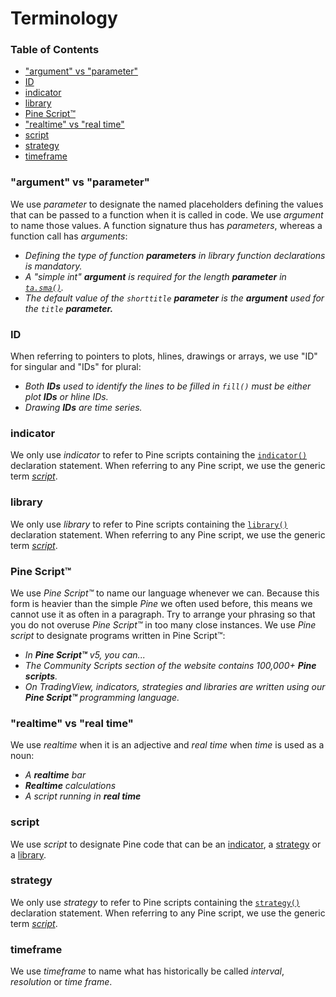 # Terminology



### Table of Contents

- ["argument" vs "parameter"](#argument-vs-parameter)
- [ID](#id)
- [indicator](#indicator)
- [library](#library)
- [Pine Script™](#pine-script)
- ["realtime" vs "real time"](#realtime-vs-real-time)
- [script](#script)
- [strategy](#strategy)
- [timeframe](#timeframe)



### "argument" vs "parameter"
We use *parameter* to designate the named placeholders defining the values that can be passed to a function when it is called in code. We use *argument* to name those values. A function signature thus has *parameters*, whereas a function call has *arguments*: 
- *Defining the type of function **parameters** in library function declarations is mandatory.*
- *A "simple int" **argument** is required for the length **parameter** in [``ta.sma()``](https://www.tradingview.com/pine-script-reference/v5/#fun_ta{dot}sma).*
- *The default value of the `shorttitle` **parameter** is the **argument** used for the `title` **parameter.***

### ID
When referring to pointers to plots, hlines, drawings or arrays, we use "ID" for singular and "IDs" for plural:
- *Both **IDs** used to identify the lines to be filled in ``fill()`` must be either plot **IDs** or hline IDs.*
- *Drawing **IDs** are time series.*

### indicator
We only use *indicator* to refer to Pine scripts containing the [``indicator()``](https://www.tradingview.com/pine-script-reference/v5/#fun_indicator) declaration statement. When referring to any Pine script, we use the generic term [*script*](#script).

### library
We only use *library* to refer to Pine scripts containing the [``library()``](https://www.tradingview.com/pine-script-reference/v5/#fun_library) declaration statement. When referring to any Pine script, we use the generic term [*script*](#script).

### Pine Script™
We use *Pine Script™* to name our language whenever we can. Because this form is heavier than the simple *Pine* we often used before, this means we cannot use it as often in a paragraph. Try to arrange your phrasing so that you do not overuse *Pine Script™* in too many close instances. We use *Pine script* to designate programs written in Pine Script™:
- *In **Pine Script™** v5, you can...*
- *The Community Scripts section of the website contains 100,000+ **Pine scripts**.*
- *On TradingView, indicators, strategies and libraries are written using our **Pine Script™** programming language.*

### "realtime" vs "real time"
We use *realtime* when it is an adjective and *real time* when *time* is used as a noun:
- *A **realtime** bar*
- ***Realtime** calculations*
- *A script running in **real time***

### script
We use *script* to designate Pine code that can be an [indicator](#indicator), a [strategy](#strategy) or a [library](#library).

### strategy
We only use *strategy* to refer to Pine scripts containing the [``strategy()``](https://www.tradingview.com/pine-script-reference/v5/#fun_strategy) declaration statement. When referring to any Pine script, we use the generic term [*script*](#script).

### timeframe
We use *timeframe* to name what has historically be called *interval*, *resolution* or *time frame*.
